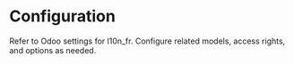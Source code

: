 # Configuration

Refer to Odoo settings for l10n_fr. Configure related models, access rights, and options as needed.
